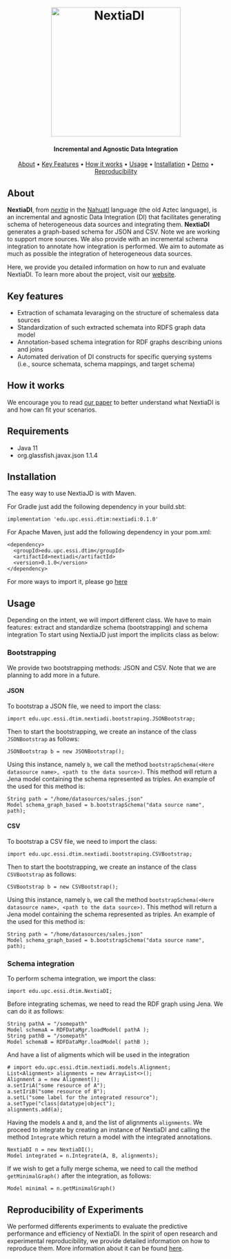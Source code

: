 
<h1 align="center">
  <a href="https://www.essi.upc.edu/dtim/nextiadi/"><img src="https://www.essi.upc.edu/~jflores/public/nextiadi_logo.png" alt="NextiaDI" width="300">
  </a>
</h1>

<h4 align="center">Incremental and Agnostic Data Integration</h4>

<p align="center">
  <a href="#about">About</a> •
  <a href="#key-features">Key Features</a> •
  <a href="#how-it-works">How it works</a> •
  <a href="#usage">Usage</a> •
  <a href="#installation">Installation</a> •
  <a href="#demo-zeppelin-notebook">Demo</a> •
  <a href="#reproducibility-of-experiments">Reproducibility</a>
</p>

## About
**NextiaDI**, from <a href="https://nahuatl.uoregon.edu/content/nextia" target="_blank">*nextia*</a> in the <a href="https://en.wikipedia.org/wiki/Nahuatl" target="_blank">Nahuatl</a> language (the old Aztec language), is an incremental and agnostic Data Integration (DI) that facilitates generating schema of heterogeneous data sources and integrating them. **NextiaDI** generates a graph-based schema for JSON and CSV. Note we are working to support more sources. We also provide with an incremental schema integration to annotate how integration is performed. We aim to automate as much as possible the integration of heterogeneous data sources.

Here, we provide you detailed information on how to run and evaluate NextiaDI. To learn more about the project, visit our [website](https://www.essi.upc.edu/dtim/nextiadi/).
  
## Key features   
* Extraction of schamata levaraging on the structure of schemaless data sources 
* Standardization of such extracted schemata into RDFS graph data model
* Annotation-based schema integration for RDF graphs describing unions and joins 
* Automated derivation of DI constructs for specific querying systems (i.e., source schemata, schema mappings, and target schema)


## How it works

We encourage you to read [our paper](http://www.semantic-web-journal.net/system/files/swj3138.pdf) to better understand what NextiaDI is and how can fit your scenarios. 

## Requirements
* Java 11
* org.glassfish.javax.json 1.1.4 

## Installation

The easy way to use NextiaJD is with Maven. 

For Gradle just add the following dependency in your build.sbt:

````
implementation 'edu.upc.essi.dtim:nextiadi:0.1.0'

````

For Apache Maven, just add the following dependency in your pom.xml:


````
<dependency>
  <groupId>edu.upc.essi.dtim</groupId>
  <artifactId>nextiadi</artifactId>
  <version>0.1.0</version>
</dependency>
````

For more ways to import it, please go <a href="https://search.maven.org/artifact/edu.upc.essi.dtim/nextiadi/0.1.0/jar">here</a>

## Usage    
Depending on the intent, we will import different class. We have to main features: extract and standardize schema (bootstrapping) and schema integration
To start using NextiaJD just import the implicits class as below:

### Bootstrapping
We provide two bootstrapping methods: JSON and CSV. Note that we are planning to add more in a future.

#### JSON
To bootstrap a JSON file, we need to import the class:

```
import edu.upc.essi.dtim.nextiadi.bootstraping.JSONBootstrap;

```

Then to start the bootstrapping, we create an instance of the class `JSONBootstrap` as follows:

```
JSONBootstrap b = new JSONBootstrap();
```
Using this instance, namely `b`, we call the method `bootstrapSchema(<Here datasource name>, <path to the data source>)`. This method will return a Jena model containing the schema represented as triples. An example of the used for this method is:

```
String path = "/home/datasources/sales.json"
Model schema_graph_based = b.bootstrapSchema("data source name", path);
```

#### CSV
To bootstrap a CSV file, we need to import the class:

```
import edu.upc.essi.dtim.nextiadi.bootstraping.CSVBootstrap;

```

Then to start the bootstrapping, we create an instance of the class `CSVBootstrap` as follows:

```
CSVBootstrap b = new CSVBootstrap();
```
Using this instance, namely `b`, we call the method `bootstrapSchema(<Here datasource name>, <path to the data source>)`. This method will return a Jena model containing the schema represented as triples. An example of the used for this method is:

```
String path = "/home/datasources/sales.json"
Model schema_graph_based = b.bootstrapSchema("data source name", path);
```


### Schema integration

To perform schema integration, we import the class:
```
import edu.upc.essi.dtim.NextiaDI;
```

Before integrating schemas, we need to read the RDF graph using Jena. We can do it as follows:

```
String pathA = "/somepath"
Model schemaA = RDFDataMgr.loadModel( pathA );
String pathB = "/somepath"
Model schemaB = RDFDataMgr.loadModel( pathB );
```
And have a list of aligments which will be used in the integration

```
# import edu.upc.essi.dtim.nextiadi.models.Alignment;
List<Alignment> alignments = new ArrayList<>();
Alignment a = new Alignment();
a.setIriA("some resource of A");
a.setIriB("some resource of B");
a.setL("some label for the integrated resource");
a.setType("class|datatype|object");
alignments.add(a);
```
Having the models `A` and `B`, and the list of alignments `alignments`. We proceed to integrate by creating an instance of NextiaDI and calling the method `Integrate` which return a model with the integrated annotations.

```
NextiaDI n = new NextiaDI();
Model integrated = n.Integrate(A, B, alignments);
```

If we wish to get a fully merge schema, we need to call the method `getMinimalGraph()` after the integration, as follows:

```
Model minimal = n.getMinimalGraph()
```

## Reproducibility of Experiments

We performed differents experiments to evaluate the predictive performance and efficiency of NextiaDI. In the spirit of open research and experimental reproducibility, we provide detailed information on how to reproduce them. More information about it can be found [here](https://github.com/dtim-upc/NextiaDI/tree/main/experiments).
